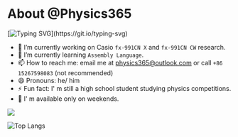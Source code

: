 About @Physics365
====
  [![Typing SVG](https://readme-typing-svg.herokuapp.com?font=Fira+Code&pause=1000&width=435&lines=Hi%2C+there!+This+is+Physics+365.)](https://git.io/typing-svg)  

- 🔭 I’m currently working on Casio `fx-991CN X` and `fx-991CN CW` research.
- 🌱 I’m currently learning `Assembly Language`.
- 📫 How to reach me: email me at physics365@outlook.com or call `+86 15267598083` (not recommended)
- 😄 Pronouns: he/ him
- ⚡ Fun fact: I' m still a high school student studying physics competitions. 
- 🍹 I' m available only on weekends.

![](https://github-readme-stats.vercel.app/api?username=Physics365&show_icons=true&theme=transparent)

![Top Langs](https://github-readme-stats.vercel.app/api/top-langs/?username=Physics365&layout=compact&theme=transparent)
